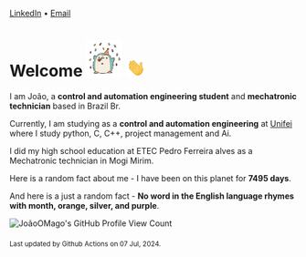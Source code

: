 [LinkedIn](https://www.linkedin.com/in/joão-pedro-gozzoli-b95641301/) &bull;
[Email](joaopedrogozzoli@gmail.com)

# Welcome <img src="happy.gif" height="64px" /> <img src="wave.gif" height="32px" />

I am João, a  **control and automation engineering student** and **mechatronic technician** based in Brazil Br.

Currently, I am studying as a **control and automation engineering** at [Unifei](https://unifei.edu.br) where I study python, C, C++, project management and Ai.

I did my high school education at ETEC Pedro Ferreira alves as a Mechatronic technician in Mogi Mirim.

Here is a random fact about me - I have been on this planet for **7495 days**.

And here is a just a random fact -  **No word in the English language rhymes with month, orange, silver, and purple**.

![JoãoOMago's GitHub Profile View Count](https://komarev.com/ghpvc/?username=JoaoOMago)

<sub>Last updated by Github Actions on 07 Jul, 2024.</sub>
